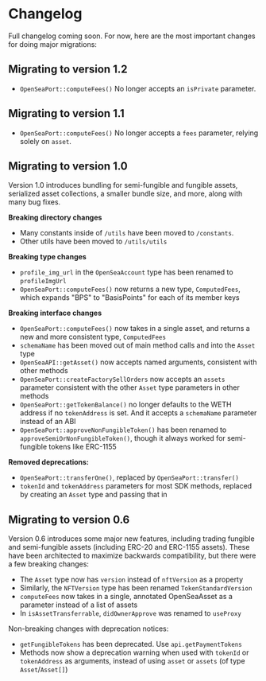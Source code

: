# Changelog

Full changelog coming soon. For now, here are the most important changes for doing major migrations:

## Migrating to version 1.2

- `OpenSeaPort::computeFees()` No longer accepts an `isPrivate` parameter.

## Migrating to version 1.1

- `OpenSeaPort::computeFees()` No longer accepts a `fees` parameter, relying solely on `asset`.

## Migrating to version 1.0

Version 1.0 introduces bundling for semi-fungible and fungible assets, serialized asset collections, a smaller bundle size, and more, along with many bug fixes.

**Breaking directory changes**

- Many constants inside of `/utils` have been moved to `/constants`.
- Other utils have been moved to `/utils/utils`

**Breaking type changes**

- `profile_img_url` in the `OpenSeaAccount` type has been renamed to `profileImgUrl`
- `OpenSeaPort::computeFees()` now returns a new type, `ComputedFees`, which expands "BPS" to "BasisPoints" for each of its member keys

**Breaking interface changes**

- `OpenSeaPort::computeFees()` now takes in a single asset, and returns a new and more consistent type, `ComputedFees`
- `schemaName` has been moved out of main method calls and into the `Asset` type
- `OpenSeaAPI::getAsset()` now accepts named arguments, consistent with other methods
- `OpenSeaPort::createFactorySellOrders` now accepts an `assets` parameter consistent with the other `Asset` type parameters in other methods
- `OpenSeaPort::getTokenBalance()` no longer defaults to the WETH address if no `tokenAddress` is set. And it accepts a `schemaName` parameter instead of an ABI
- `OpenSeaPort::approveNonFungibleToken()` has been renamed to `approveSemiOrNonFungibleToken()`, though it always worked for semi-fungible tokens like ERC-1155

**Removed deprecations:**

- `OpenSeaPort::transferOne()`, replaced by `OpenSeaPort::transfer()`
- `tokenId` and `tokenAddress` parameters for most SDK methods, replaced by creating an `Asset` type and passing that in

## Migrating to version 0.6

Version 0.6 introduces some major new features, including trading fungible and semi-fungible assets (including ERC-20 and ERC-1155 assets). These have been architected to maximize backwards compatibility, but there were a few breaking changes:

- The `Asset` type now has `version` instead of `nftVersion` as a property
- Similarly, the `NFTVersion` type has been renamed `TokenStandardVersion`
- `computeFees` now takes in a single, annotated OpenSeaAsset as a parameter instead of a list of assets
- In `isAssetTransferrable`, `didOwnerApprove` was renamed to `useProxy`

Non-breaking changes with deprecation notices:

- `getFungibleTokens` has been deprecated. Use `api.getPaymentTokens`
- Methods now show a deprecation warning when used with `tokenId` or `tokenAddress` as arguments, instead of using `asset` or `assets` (of type `Asset`/`Asset[]`)
